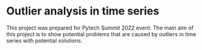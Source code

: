 # Outlier analysis in time series

This project was prepared for Pytech Summit 2022 event. The main aim of this project is to show potential problems that are caused by outliers in time series with potential solutions. 

